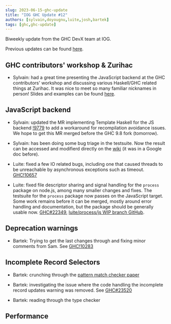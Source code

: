 ```yaml
---
slug: 2023-06-15-ghc-update
title: "IOG GHC Update #12"
authors: [sylvain,doyougnu,luite,josh,bartek]
tags: [ghc,ghc-update]
---
```


Biweekly update from the GHC DevX team at IOG.

Previous updates can be found [here](https://engineering.iog.io/tags/ghc-update).

## GHC contributors' workshop & Zurihac

- Sylvain: had a great time presenting the JavaScript backend at the GHC
  contributors' workshop and discussing various Haskell/GHC related things at
  Zurihac. It was nice to meet so many familiar nicknames in person!
  Slides and examples can be found [here](https://github.com/hsyl20/ghc-workshop-2023).

## JavaScript backend

- Sylvain: updated the MR implementing Template Haskell for the JS backend
  [!9779](https://gitlab.haskell.org/ghc/ghc/-/merge_requests/9779) to add
  a workaround for recompilation avoidance issues. We hope to get this MR merged
  before the GHC 9.8 fork (tomorrow).
 
- Sylvain: has been doing some bug triage in the testsuite. Now the result can
  be accessed and modifierd directly on the [wiki](https://gitlab.haskell.org/ghc/ghc/-/wikis/javascript-backend/bug_triage)
  (it was in a Google doc before).

- Luite: fixed a few IO related bugs, including one that caused threads to be
  unreachable by asynchronous exceptions such as timeout.
  [GHC!10657](https://gitlab.haskell.org/ghc/ghc/-/merge_requests/10657)
  
- Luite: fixed file descriptor sharing and signal handling for the `process` package
  on node.js, among many smaller changes and fixes. The testsuite for the `process`
  package now passes on the JavaScript target. Some work remains before it can be
  merged, mostly around error handling and documentation, but the package should be
  generally usable now.
  [GHC#22349](https://gitlab.haskell.org/ghc/ghc/-/issues/22349),
  [luite/process/js WIP branch GitHub](https://github.com/luite/process/tree/js).

## Deprecation warnings

- Bartek: Trying to get the last changes through and fixing minor comments from Sam.
  See [GHC!10283](https://gitlab.haskell.org/ghc/ghc/-/merge_requests/10283)

## Incomplete Record Selectors

- Bartek: crunching through the [pattern match checker paper](https://dl.acm.org/doi/pdf/10.1145/3408989)

- Bartek: investigating the issue where the code handling the incomplete record updates warning was removed.
  See [GHC#23520](https://gitlab.haskell.org/ghc/ghc/-/issues/23520)

- Bartek: reading through the type checker

## Performance


